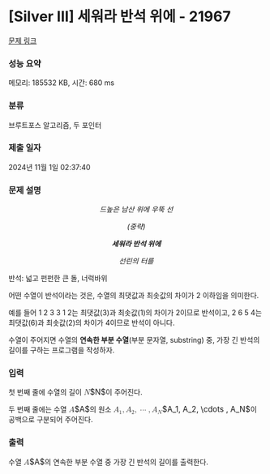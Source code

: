 # [Silver III] 세워라 반석 위에 - 21967 

[문제 링크](https://www.acmicpc.net/problem/21967) 

### 성능 요약

메모리: 185532 KB, 시간: 680 ms

### 분류

브루트포스 알고리즘, 두 포인터

### 제출 일자

2024년 11월 1일 02:37:40

### 문제 설명

<p style="text-align: center;"><em>드높은 남산 위에 우뚝 선</em></p>

<p style="text-align: center;"><em>(중략)</em></p>

<p style="text-align: center;"><em><strong>세워라 반석 위에</strong></em></p>

<p style="text-align: center;"><em>선린의 터를</em></p>

<p>반석: 넓고 펀펀한 큰 돌, 너럭바위</p>

<p>어떤 수열이 반석이라는 것은, 수열의 최댓값과 최솟값의 차이가 2 이하임을 의미한다.</p>

<p>예를 들어 1 2 3 3 1 2는 최댓값(3)과 최솟값(1)의 차이가 2이므로 반석이고, 2 6 5 4는 최댓값(6)과 최솟값(2)의 차이가 4이므로 반석이 아니다.</p>

<p>수열이 주어지면 수열의 <strong>연속한 부분 수열</strong>(부분 문자열, substring) 중, 가장 긴 반석의 길이를 구하는 프로그램을 작성하자.</p>

### 입력 

 <p>첫 번째 줄에 수열의 길이 <mjx-container class="MathJax" jax="CHTML" style="font-size: 109%; position: relative;"><mjx-math class="MJX-TEX" aria-hidden="true"><mjx-mi class="mjx-i"><mjx-c class="mjx-c1D441 TEX-I"></mjx-c></mjx-mi></mjx-math><mjx-assistive-mml unselectable="on" display="inline"><math xmlns="http://www.w3.org/1998/Math/MathML"><mi>N</mi></math></mjx-assistive-mml><span aria-hidden="true" class="no-mathjax mjx-copytext">$N$</span></mjx-container>이 주어진다.</p>

<p>두 번째 줄에는 수열 <mjx-container class="MathJax" jax="CHTML" style="font-size: 109%; position: relative;"><mjx-math class="MJX-TEX" aria-hidden="true"><mjx-mi class="mjx-i"><mjx-c class="mjx-c1D434 TEX-I"></mjx-c></mjx-mi></mjx-math><mjx-assistive-mml unselectable="on" display="inline"><math xmlns="http://www.w3.org/1998/Math/MathML"><mi>A</mi></math></mjx-assistive-mml><span aria-hidden="true" class="no-mathjax mjx-copytext">$A$</span></mjx-container>의 원소 <mjx-container class="MathJax" jax="CHTML" style="font-size: 109%; position: relative;"><mjx-math class="MJX-TEX" aria-hidden="true"><mjx-msub><mjx-mi class="mjx-i"><mjx-c class="mjx-c1D434 TEX-I"></mjx-c></mjx-mi><mjx-script style="vertical-align: -0.15em;"><mjx-mn class="mjx-n" size="s"><mjx-c class="mjx-c31"></mjx-c></mjx-mn></mjx-script></mjx-msub><mjx-mo class="mjx-n"><mjx-c class="mjx-c2C"></mjx-c></mjx-mo><mjx-msub space="2"><mjx-mi class="mjx-i"><mjx-c class="mjx-c1D434 TEX-I"></mjx-c></mjx-mi><mjx-script style="vertical-align: -0.15em;"><mjx-mn class="mjx-n" size="s"><mjx-c class="mjx-c32"></mjx-c></mjx-mn></mjx-script></mjx-msub><mjx-mo class="mjx-n"><mjx-c class="mjx-c2C"></mjx-c></mjx-mo><mjx-mo class="mjx-n" space="2"><mjx-c class="mjx-c22EF"></mjx-c></mjx-mo><mjx-mo class="mjx-n" space="2"><mjx-c class="mjx-c2C"></mjx-c></mjx-mo><mjx-msub space="2"><mjx-mi class="mjx-i"><mjx-c class="mjx-c1D434 TEX-I"></mjx-c></mjx-mi><mjx-script style="vertical-align: -0.15em;"><mjx-mi class="mjx-i" size="s"><mjx-c class="mjx-c1D441 TEX-I"></mjx-c></mjx-mi></mjx-script></mjx-msub></mjx-math><mjx-assistive-mml unselectable="on" display="inline"><math xmlns="http://www.w3.org/1998/Math/MathML"><msub><mi>A</mi><mn>1</mn></msub><mo>,</mo><msub><mi>A</mi><mn>2</mn></msub><mo>,</mo><mo>⋯</mo><mo>,</mo><msub><mi>A</mi><mi>N</mi></msub></math></mjx-assistive-mml><span aria-hidden="true" class="no-mathjax mjx-copytext">$A_1, A_2, \cdots , A_N$</span></mjx-container>이 공백으로 구분되어 주어진다.</p>

### 출력 

 <p>수열 <mjx-container class="MathJax" jax="CHTML" style="font-size: 109%; position: relative;"><mjx-math class="MJX-TEX" aria-hidden="true"><mjx-mi class="mjx-i"><mjx-c class="mjx-c1D434 TEX-I"></mjx-c></mjx-mi></mjx-math><mjx-assistive-mml unselectable="on" display="inline"><math xmlns="http://www.w3.org/1998/Math/MathML"><mi>A</mi></math></mjx-assistive-mml><span aria-hidden="true" class="no-mathjax mjx-copytext">$A$</span></mjx-container>의 연속한 부분 수열 중 가장 긴 반석의 길이를 출력한다.</p>


